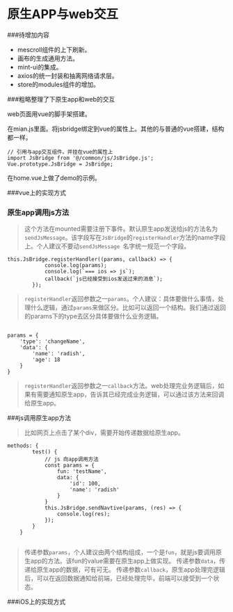 # 原生APP与web交互


###待增加内容
* mescroll组件的上下刷新。
* 画布的生成通用方法。
* mint-ui的集成。
* axios的统一封装和抽离网络请求层。
* store的modules组件的增加。


###粗略整理了下原生app和web的交互

web页面用vue的脚手架搭建。

在mian.js里面。将jsbridge绑定到vue的属性上。其他的与普通的vue搭建，结构都一样。

```
// 引用与app交互组件。并挂在vue的属性上
import JsBridge from '@/common/js/JsBridge.js';
Vue.prototype.JsBridge = JsBridge;

```

在home.vue上做了demo的示例。

###vue上的实现方式

### 原生app调用js方法

> 这个方法在mounted需要注册下事件。默认原生app发送给js的方法名为 `sendJsMessage`。该字段写在`JsBridge`的`registerHandler`方法的name字段上。个人建议不要动`sendJsMessage `名字统一规范一个字段。

```
this.JsBridge.registerHandler((params, callback) => {
            console.log(params);
            console.log(`=== ios => js`);
            callback(`js已经接受到ios发送过来的消息`);
        });
```


> `registerHandler`返回参数之一`params`。个人建议：具体要做什么事情，处理什么逻辑，通过`params`来做区分。比如可以返回一个结构。我们通过返回的params下的type去区分具体要做什么业务逻辑。

```

params = {
	'type': 'changeName',
	'data': {
		'name': 'radish',
		'age': 18
	}
}

```

> `registerHandler`返回参数之一`callback`方法。web处理完业务逻辑后，如果有需要通知原生app，告诉其已经完成业务逻辑，可以通过该方法来回调给原生app。


###js调用原生app方法
> 比如网页上点击了某个div，需要开始传递数据给原生app。

```
methods: {
        test() {
            // js 向app调用方法
            const params = {
                fun: 'testName',
                data: {
                    'id': 100,
                    'name': 'radish'
                }
            }
            this.JsBridge.sendNavtive(params, (res) => {
                console.log(res);
            });
        }
    }
    
```

> 传递参数`params`，个人建议由两个结构组成，一个是`fun`，就是js要调用原生app的方法。该fun的value需要在原生app上做实现。
> 传递参数`data`，传递给原生app的数据，可有可无。
> 传递参数`callback`，原生app处理完逻辑后，可以在返回数据通知给前端，已经处理完毕，前端可以接受到一个状态。


###iOS上的实现方式


